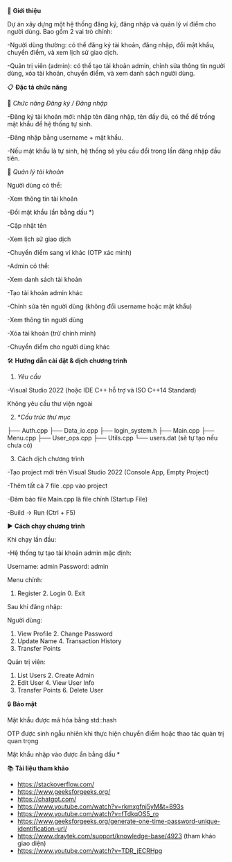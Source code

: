 📌 **Giới thiệu**

Dự án xây dựng một hệ thống đăng ký, đăng nhập và quản lý ví điểm cho người dùng. Bao gồm 2 vai trò chính:

-Người dùng thường: có thể đăng ký tài khoản, đăng nhập, đổi mật khẩu, chuyển điểm, và xem lịch sử giao dịch.

-Quản trị viên (admin): có thể tạo tài khoản admin, chỉnh sửa thông tin người dùng, xóa tài khoản, chuyển điểm, và xem danh sách người dùng.

📋 **Đặc tả chức năng**

🔐 *Chức năng Đăng ký / Đăng nhập*

-Đăng ký tài khoản mới: nhập tên đăng nhập, tên đầy đủ, có thể để trống mật khẩu để hệ thống tự sinh.

-Đăng nhập bằng username + mật khẩu.

-Nếu mật khẩu là tự sinh, hệ thống sẽ yêu cầu đổi trong lần đăng nhập đầu tiên.

📁 *Quản lý tài khoản*

Người dùng có thể:

-Xem thông tin tài khoản

-Đổi mật khẩu (ẩn bằng dấu *)

-Cập nhật tên

-Xem lịch sử giao dịch

-Chuyển điểm sang ví khác (OTP xác minh)

-Admin có thể:

-Xem danh sách tài khoản

-Tạo tài khoản admin khác

-Chỉnh sửa tên người dùng (không đổi username hoặc mật khẩu)

-Xem thông tin người dùng

-Xóa tài khoản (trừ chính mình)

-Chuyển điểm cho người dùng khác

🛠️ **Hướng dẫn cài đặt & dịch chương trình**

1. *Yêu cầu*

-Visual Studio 2022 (hoặc IDE C++ hỗ trợ và ISO C++14 Standard)

Không yêu cầu thư viện ngoài

2. **Cấu trúc thư mục*

├── Auth.cpp
├── Data_io.cpp
├── login_system.h
├── Main.cpp
├── Menu.cpp
├── User_ops.cpp
├── Utils.cpp
└── users.dat (sẽ tự tạo nếu chưa có)

3. Cách dịch chương trình

-Tạo project mới trên Visual Studio 2022 (Console App, Empty Project)

-Thêm tất cả 7 file .cpp vào project

-Đảm bảo file Main.cpp là file chính (Startup File)

-Build → Run (Ctrl + F5)

▶️ **Cách chạy chương trình**

Khi chạy lần đầu:

-Hệ thống tự tạo tài khoản admin mặc định:

Username: admin
Password: admin

Menu chính:

1. Register    2. Login    0. Exit



Sau khi đăng nhập:

Người dùng:

1. View Profile   2. Change Password
3. Update Name    4. Transaction History
5. Transfer Points

Quản trị viên:

1. List Users     2. Create Admin
3. Edit User      4. View User Info
5. Transfer Points   6. Delete User

🔒 **Bảo mật**

Mật khẩu được mã hóa bằng std::hash

OTP được sinh ngẫu nhiên khi thực hiện chuyển điểm hoặc thao tác quản trị quan trọng

Mật khẩu nhập vào được ẩn bằng dấu *

📚 **Tài liệu tham khảo**

- https://stackoverflow.com/
- https://www.geeksforgeeks.org/
- https://chatgpt.com/
- https://www.youtube.com/watch?v=rkmxgfnj5yM&t=893s
- https://www.youtube.com/watch?v=fTdkqOS5_ro
- https://www.geeksforgeeks.org/generate-one-time-password-unique-identification-url/
- https://www.draytek.com/support/knowledge-base/4923 (tham khảo giao diện)
- https://www.youtube.com/watch?v=TDR_jECRHpg

